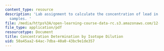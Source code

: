 ```yaml
---
content_type: resource
description: 'Lab assignment to calculate the concentration of lead in two different
  samples. '
file: /media/https%3A/open-learning-course-data-rc.s3.amazonaws.com/12-119-analytical-techniques-for-studying-environmental-and-geologic-samples-spring-2011/50a45aa264ac7dba40a043bc9e1de357_MIT12_119S11_assignment1.pdf
file_type: application/pdf
resourcetype: Document
title: Concentration Determination by Isotope Dilution
uid: 50a45aa2-64ac-7dba-40a0-43bc9e1de357
---
```

